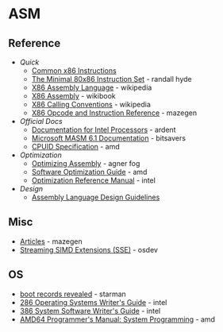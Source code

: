 # ASM


Reference
---------

* _Quick_
  - [Common x86 Instructions](http://www.jegerlehner.ch/intel/IntelCodeTable.pdf)
  - [The Minimal 80x86 Instruction Set](https://www.plantation-productions.com/Webster/www.writegreatcode.com/Vol2/wgc2_OA.pdf) - randall hyde
  - [X86 Assembly Language](https://en.wikipedia.org/wiki/X86_assembly_language) - wikipedia
  - [X86 Assembly](https://en.wikibooks.org/wiki/X86_Assembly) - wikibook
  - [X86 Calling Conventions](https://en.wikipedia.org/wiki/X86_calling_conventions) - wikipedia
  - [X86 Opcode and Instruction Reference](http://ref.x86asm.net/index.html) - mazegen
* _Official Docs_
  - [Documentation for Intel Processors](https://www.ardent-tool.com/CPU/Docs_Intel.html) - ardent
  - [Microsoft MASM 6.1 Documentation](http://bitsavers.informatik.uni-stuttgart.de/pdf/microsoft/masm/Microsoft_MASM_6.1_1992/) - bitsavers
  - [CPUID Specification](https://www.amd.com/content/dam/amd/en/documents/archived-tech-docs/design-guides/25481.pdf) - amd
* _Optimization_
  - [Optimizing Assembly](https://www.agner.org/optimize/optimizing_assembly.pdf) - agner fog
  - [Software Optimization Guide](https://www.amd.com/system/files/TechDocs/25112.PDF) - amd
  - [Optimization Reference Manual](https://software.intel.com/content/dam/develop/external/us/en/documents-tps/64-ia-32-architectures-optimization-manual.pdf) - intel
* _Design_
  - [Assembly Language Design Guidelines](http://www.sourceformat.com/coding-standard-asm-assembly.htm)


Misc
----

* [Articles](http://x86asm.net/articles/index.html) - mazegen
* [Streaming SIMD Extensions (SSE)](https://wiki.osdev.org/SSE) - osdev


OS
---

* [boot records revealed](https://thestarman.pcministry.com/asm/mbr/index.html) - starman
* [286 Operating Systems Writer's Guide](http://web.archive.org/web/20210727055450id_/http://bitsavers.informatik.uni-stuttgart.de/components/intel/_dataBooks/1983_iAPX_286_Operating_System_Writers_Guide.pdf) - intel
* [386 System Software Writer's Guide](https://www.ardent-tool.com/CPU/docs/Intel/386/manuals/231499-001.pdf) - intel
* [AMD64 Programmer's Manual: System Programming](https://www.amd.com/content/dam/amd/en/documents/processor-tech-docs/programmer-references/24593.pdf) - amd
